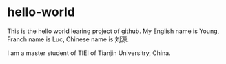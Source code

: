 # hello-world
This is the hello world learing project of github.
My English name is Young, Franch name is Luc, Chinese name is 刘源.


I am a master student of TIEI of Tianjin Universitry, China.
